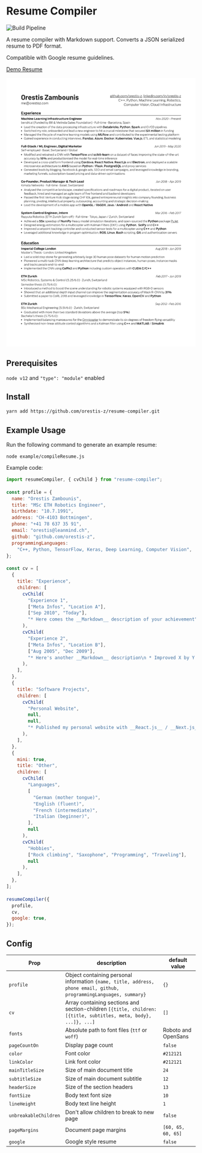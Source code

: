 # Resume Compiler

![Build Pipeline](https://github.com/orestis-z/resume-compiler/workflows/Build%20Pipeline/badge.svg)

A resume compiler with Markdown support. Converts a JSON serialized resume to PDF format.

Compatible with Google resume guidelines.

[Demo Resume](docs/Resume_Orestis_Zambounis.pdf)

<kbd>
  <img src="docs/Resume_Orestis_Zambounis.png">
</kbd>

## Prerequisites

`node v12` and `"type": "module"` enabled

## Install

```bash
yarn add https://github.com/orestis-z/resume-compiler.git
```

## Example Usage

Run the following command to generate an example resume:

```
node example/compileResume.js
```

Example code:

```js
import resumeCompiler, { cvChild } from "resume-compiler";

const profile = {
  name: "Orestis Zambounis",
  title: "MSc ETH Robotics Engineer",
  birthdate: "10.7.1991",
  address: "CH-4103 Bottmingen",
  phone: "+41 78 637 35 91",
  email: "orestis@leanmind.ch",
  github: "github.com/orestis-z",
  programmingLanguages:
    "C++, Python, TensorFlow, Keras, Deep Learning, Computer Vision",
};

const cv = [
  {
    title: "Experience",
    children: [
      cvChild(
        "Experience 1",
        ["Meta Infos", "Location A"],
        ["Sep 2010", "Today"],
        "* Here comes the __Markdown__ description of your achievement"
      ),
      cvChild(
        "Experience 2",
        ["Meta Infos", "Location B"],
        ["Aug 2005", "Dec 2009"],
        "* Here's another __Markdown__ description\n * Improved X by Y by doing Z"
      ),
    ],
  },
  {
    title: "Software Projects",
    children: [
      cvChild(
        "Personal Website",
        null,
        null,
        "* Published my personal website with __React.js__ / __Next.js__ and __AWS__ Lambda on <a href='https://leanmind.ch'>www.leanmind.ch</a> (German)"
      ),
    ],
  },
  {
    mini: true,
    title: "Other",
    children: [
      cvChild(
        "Languages",
        [
          "German (mother tongue)",
          "English (fluent)",
          "French (intermediate)",
          "Italian (beginner)",
        ],
        null
      ),
      cvChild(
        "Hobbies",
        ["Rock climbing", "Saxophone", "Programming", "Traveling"],
        null
      ),
    ],
  },
];

resumeCompiler({
  profile,
  cv,
  google: true,
});
```

## Config

| Prop                  | description                                                                                                         | default value       |
| --------------------- | ------------------------------------------------------------------------------------------------------------------- | ------------------- |
| `profile`             | Object containing personal information `{name, title, address, phone email, github, programmingLanguages, summary}` | `{}`                |
| `cv`                  | Array containing sections and section-children `[{title, children: [{title, subtitles, meta, body}, ...]}, ...]`    | `[]`                |
| `fonts`               | Absolute path to font files (`ttf` or `woff`)                                                                       | Roboto and OpenSans |
| `pageCountOn`         | Display page count                                                                                                  | `false`              |
| `color`               | Font color                                                                                                          | `#212121`           |
| `linkColor`           | Link font color                                                                                                     | `#212121`           |
| `mainTitleSize`       | Size of main document title                                                                                         | `24`                |
| `subtitleSize`        | Size of main document subtitle                                                                                      | `12`                |
| `headerSize`          | Size of the section headers                                                                                         | `13`                |
| `fontSize`            | Body text font size                                                                                                 | `10`                |
| `lineHeight`          | Body text line height                                                                                               | `1`                 |
| `unbreakableChildren` | Don't allow children to break to new page                                                                           | `false`             |
| `pageMargins`         | Document page margins                                                                                               | `[60, 65, 60, 65]`  |
| `google`              | Google style resume                                                                                                 | `false`             |
